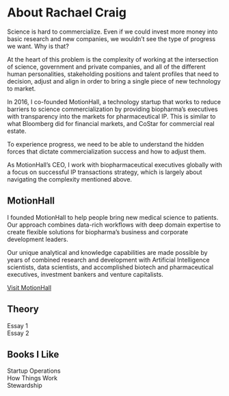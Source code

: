 # About Rachael Craig

Science is hard to commercialize. Even if we could invest more money into basic research and new companies, we wouldn’t see the type of progress we want. Why is that?

At the heart of this problem is the complexity of working at the intersection of science, government and private companies, and all of the different human personalities, stakeholding positions and talent profiles that need to decision, adjust and align in order to bring a single piece of new technology to market.

In 2016, I co-founded MotionHall, a technology startup that works to reduce barriers to science commercialization by providing biopharma’s executives with transparency into the markets for pharmaceutical IP. This is similar to what Bloomberg did for financial markets, and CoStar for commercial real estate.

To experience progress, we need to be able to understand the hidden forces that dictate commercialization success and how to adjust them.

As MotionHall’s CEO, I work with biopharmaceutical executives globally with a focus on successful IP transactions strategy, which is largely about navigating the complexity mentioned above.

## MotionHall

I founded MotionHall to help people bring new medical science to patients. Our approach combines data-rich workflows with deep domain expertise to create flexible solutions for biopharma’s business and corporate development leaders. 
 
Our unique analytical and knowledge capabilities are made possible by years of combined research and development with Artificial Intelligence scientists, data scientists, and accomplished biotech and pharmaceutical executives, investment bankers and venture capitalists.

<a href="https://www.motionhall.com/">Visit MotionHall</a>

## Theory

Essay 1<br>
Essay 2

## Books I Like

Startup Operations<br>
How Things Work<br>
Stewardship<br>




